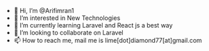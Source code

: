 - 👋 Hi, I’m @Arifimran1
- 👀 I’m interested in New Technologies
- 🌱 I’m currently learning Laravel and React js a best way
- 💞️ I’m looking to collaborate on Laravel
- 📫 How to reach me, mail me is lime[dot]diamond77[at]gmail.com

<!---
Arifimran1/Arifimran1 is a ✨ special ✨ repository because its `README.md` (this file) appears on your GitHub profile.
You can click the Preview link to take a look at your changes.
--->
